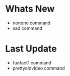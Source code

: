 # Whats New

- nonono command
- sad command

# Last Update

- funfact1 command
- prettyoldvideo command
